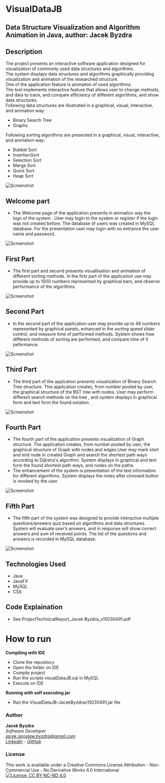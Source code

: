 # VisualDataJB
## Data Structure Visualization and Algorithm Animation in Java, author: Jacek Byzdra

## Description
The project presents an interactive software application designed for visualization of commonly used data structures and algorithms.  
The system displays data structures and algorithms graphically providing visualization and animation of the researched structure.   
One of the application feature is animation of used algorithms.   
The tool implements interactive feature that allows user to change methods, and data to trace, and compare efficiency of different algorithms, and show data structures.  
Following data structures are  illustrated in  a graphical, visual, interactive, and animation way:    
- Binary Search Tree   
- Graphs  

Following sorting algorithms  are presented in a graphical, visual, interactive, and animation way:  
- Bubble Sort  
- InsertionSort  
- Selection Sort  
- Merge Sort  
- Quick Sort  
- Heap Sort  

![Screenshot](screenshot1.png)

## Welcome part
- The Welcome page of the application presents in animation way the logo of the system . User may login to the system  or register if the login was not created before. The database of users was created in MySQL database.  For the presentation user may login with no entrance  the user name and password.  

![Screenshot](screenshot2.png)

## First Part
- The first part and second  presents visuallisation and animation of different sorting methods. In the first part of the application use may provide up to 1000 numbers represented by graphical bars,  and observe performance of the algorithms.  

![Screenshot](screenshot3.png)

## Second Part
- In the second part of the application user may provide up to 46 numbers represented by  graphical panels,  enhanced in the sorting speed slider control, and measure time of performed methods. System shows how different methods of sorting are performed, and compare time of it peformance.  

![Screenshot](screenshot4.png)

## Third Part
- The third part of the applcation presents visualization of Binary Search Tree structure. This application creates, from number pooled by user, the graphical structure of the BST tree with nodes. User may perform different search methods on the tree , and system displays in graphical form and text form the found solution.  

![Screenshot](screenshot5.png)

## Fourth Part
- The fourth part of the application presents visualization of Graph structure. The application creates, from number pooled by user, the graphical structure of Graph with nodes and edges.User may mark start and end node in created Graph and search the shortest path ways according to Dijkstra's algorithm.  System displays in graphical and text form the found shortest path ways, and nodes on the paths.  
- The enhancement of the system is presentation of the text information for different  algorithms. System displays the notes after choosed button is invoked by the user.

![Screenshot](screenshot6.png)

## Fifth Part
- The fifth part of the system was designed to provide interactive multiple questions/answers quiz based on algorithms and data structures.  System will evaluate user’s answers,  and in response will show correct answers and sum of received points. The list of the questions and answers is recorded in MySQL database.  

![Screenshot](screenshot7.png)

## Technologies Used
- Java
- JavaFX
- MySQL
- CSS

## Code Explaination
- See ProjectTechnicalReport_Jacek Byzdra_x15030491.pdf

# How to run 
**Compiling with IDE**   

- Clone the repository
- Open the folder on IDE
- Compile project
- Run  the scripts visualDataJB.sql  in MySQL
- Execute on IDE   

**Running with self executing jar**

- Run the VisualDataJB-JacekByzdrax15030491.jar file

### Author

**Jacek Byzdra**  
*Software Developer  
jacek.jaroslaw.byzdra@gmail.com  
[Linkedin](https://www.linkedin.com/in/jacek-byzdra/) - [GitHub](https://github.com/jacekbwwa)*

### License
This work is available under a Creative Commons License Attribution - Non-Commercial Use - No Derivative Works 4.0 International
[![License: CC BY-NC-ND 4.0](https://licensebuttons.net/l/by-nc-nd/4.0/80x15.png)](https://creativecommons.org/licenses/by-nc-nd/4.0/)
